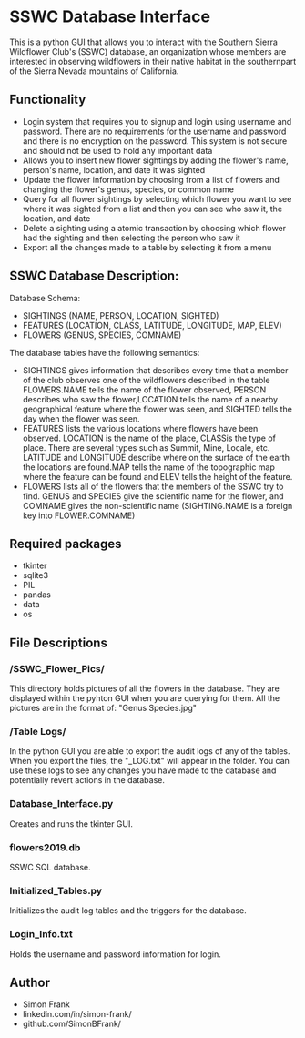 # SSWC Database Interface

This is a python GUI that allows you to interact with the Southern Sierra Wildflower Club's (SSWC) database, an organization whose members are interested in observing wildflowers in their native habitat in the southernpart of the Sierra Nevada mountains of California.

## Functionality

* Login system that requires you to signup and login using username and password.  There are no requirements for the username and password and there is no encryption on the password.  This system is not secure and should not be used to hold any important data
* Allows you to insert new flower sightings by adding the flower's name, person's name, location, and date it was sighted
* Update the flower information by choosing from a list of flowers and changing the flower's genus, species, or common name
* Query for all flower sightings by selecting which flower you want to see where it was sighted from a list and then you can see who saw it, the location, and date
* Delete a sighting using a atomic transaction by choosing which flower had the sighting and then selecting the person who saw it
* Export all the changes made to a table by selecting it from a menu

## SSWC Database Description:

Database Schema:
* SIGHTINGS (NAME, PERSON, LOCATION, SIGHTED)
* FEATURES (LOCATION, CLASS, LATITUDE, LONGITUDE, MAP, ELEV)
* FLOWERS (GENUS, SPECIES, COMNAME)

The database tables have the following semantics:
* SIGHTINGS gives information that describes every time that a member of the club observes one of the wildflowers described in the table FLOWERS.NAME tells the name of the flower observed, PERSON describes who saw the flower,LOCATION tells the name of a nearby geographical feature where the flower was seen, and SIGHTED tells the day when the flower was seen.
* FEATURES lists the various locations where flowers have been observed.  LOCATION is the name of the place, CLASSis the type of place.  There are several types such as Summit, Mine, Locale, etc.  LATITUDE and LONGITUDE describe where on the surface of the earth the locations are found.MAP tells the name of the topographic map where the feature can be found and ELEV tells the height of the feature.
* FLOWERS lists all of the flowers that the members of the SSWC try to find.  GENUS and SPECIES give the scientific name for the flower, and COMNAME gives the non-scientific name (SIGHTING.NAME is a foreign key into FLOWER.COMNAME)

## Required packages

* tkinter
* sqlite3
* PIL
* pandas
* data
* os

## File Descriptions

### /SSWC_Flower_Pics/

This directory holds pictures of all the flowers in the database.  They are displayed within the pyhton GUI when you are querying for them.  All the pictures are in the format of: "Genus Species.jpg" 

### /Table Logs/

In the python GUI you are able to export the audit logs of any of the tables.  When you export the files, the "<Table Name>_LOG.txt" will appear in the folder.  You can use these logs to see any changes you have made to the database and potentially revert actions in the database.

### Database_Interface.py

Creates and runs the tkinter GUI.

### flowers2019.db

SSWC SQL database.

### Initialized_Tables.py

Initializes the audit log tables and the triggers for the database.

### Login_Info.txt

Holds the username and password information for login.

## Author

- Simon Frank
- linkedin.com/in/simon-frank/
- github.com/SimonBFrank/
